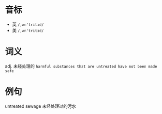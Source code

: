 # 音标

- 英 `/,ʌn'tritɪd/`
- 美 `/,ʌn'tritɪd/`

# 词义

adj. 未经处理的
`harmful substances that are untreated have not been made safe`

# 例句

untreated sewage
未经处理过的污水


